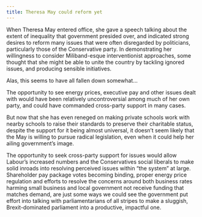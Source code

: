 ```yaml
---
title: Theresa May could reform yet
---
```


When Theresa May entered office, she gave a speech talking about the extent of inequality that government presided over, and indicated strong desires to reform many issues that were often disregarded by politicians, particularly those of the Conservative party. In demonstrating her willingness to consider Miliband-esque interventionist approaches, some thought that she might be able to unite the country by tackling ignored issues, and producing sensible initiatives.

Alas, this seems to have all fallen down somewhat…

The opportunity to see energy prices, executive pay and other issues dealt with would have been relatively uncontroversial among much of her own party, and could have commanded cross-party support in many cases.

But now that she has even reneged on making private schools work with nearby schools to raise their standards to preserve their charitable status, despite the support for it being almost universal, it doesn’t seem likely that the May is willing to pursue radical legislation, even when it could help her ailing government’s image.

The opportunity to seek cross-party support for issues would allow Labour’s increased numbers and the Conservatives social liberals to make solid inroads into resolving perceived issues within “the system” at large. Shareholder pay package votes becoming binding, proper energy price regulation and efforts to resolve the concerns around both business rates harming small business and local government not receive funding that matches demand, are just some ways we could see the government put effort into talking with parliamentarians of all stripes to make a sluggish, Brexit-dominated parliament into a productive, impactful one.
